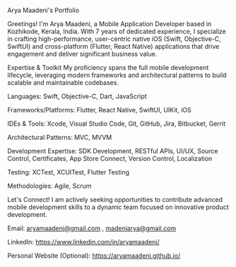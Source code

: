 Arya Maadeni's Portfolio  

Greetings! I'm Arya Maadeni, a Mobile Application Developer based in Kozhikode, Kerala, India. With 7 years of dedicated experience, I specialize in crafting high-performance, user-centric native iOS (Swift, Objective-C, SwiftUI) and cross-platform (Flutter, React Native) applications that drive engagement and deliver significant business value.

Expertise & Toolkit
My proficiency spans the full mobile development lifecycle, leveraging modern frameworks and architectural patterns to build scalable and maintainable codebases.

Languages: Swift, Objective-C, Dart, JavaScript

Frameworks/Platforms: Flutter, React Native, SwiftUI, UIKit, iOS

IDEs & Tools: Xcode, Visual Studio Code, Git, GitHub, Jira, Bitbucket, Gerrit

Architectural Patterns: MVC, MVVM

Development Expertise: SDK Development, RESTful APIs, UI/UX, Source Control, Certificates, App Store Connect, Version Control, Localization

Testing: XCTest, XCUITest, Flutter Testing

Methodologies: Agile, Scrum

Let's Connect!
I am actively seeking opportunities to contribute advanced mobile development skills to a dynamic team focused on innovative product development.

Email: aryamaadeni@gmail.com , madeniarya@gmail.com

LinkedIn: https://www.linkedin.com/in/aryamaadeni/

Personal Website (Optional): https://aryamaadeni.github.io/

